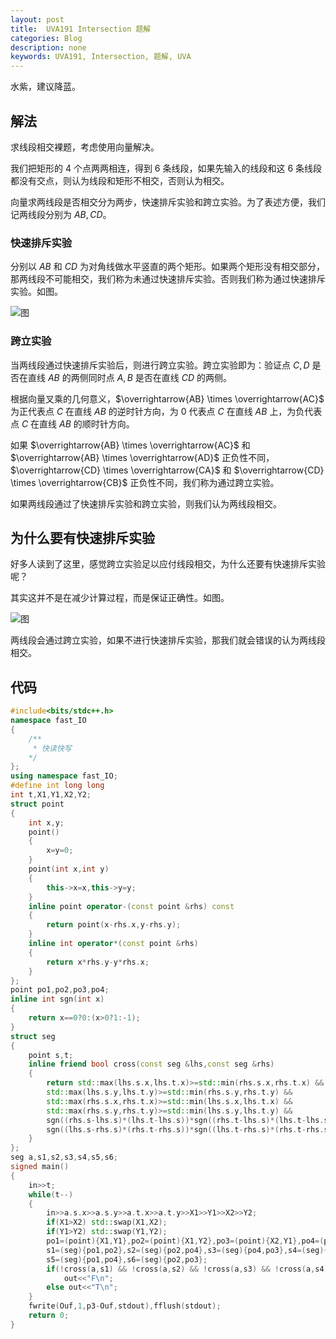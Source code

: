 ```yaml
---
layout: post
title:  UVA191 Intersection 题解
categories: Blog
description: none
keywords: UVA191, Intersection, 题解, UVA
---
```


水紫，建议降蓝。

## 解法

求线段相交裸题，考虑使用向量解决。

我们把矩形的 $4$ 个点两两相连，得到 $6$ 条线段，如果先输入的线段和这 $6$ 条线段都没有交点，则认为线段和矩形不相交，否则认为相交。

向量求两线段是否相交分为两步，快速排斥实验和跨立实验。为了表述方便，我们记两线段分别为 $AB,CD$。

### 快速排斥实验

分别以 $AB$ 和 $CD$ 为对角线做水平竖直的两个矩形。如果两个矩形没有相交部分，那两线段不可能相交，我们称为未通过快速排斥实验。否则我们称为通过快速排斥实验。如图。

![图](https://cdn.luogu.com.cn/upload/image_hosting/zhxud7ha.png)

### 跨立实验

当两线段通过快速排斥实验后，则进行跨立实验。跨立实验即为：验证点 $C,D$ 是否在直线 $AB$ 的两侧同时点 $A,B$ 是否在直线 $CD$ 的两侧。

根据向量叉乘的几何意义，$\overrightarrow{AB} \times \overrightarrow{AC}$ 为正代表点 $C$ 在直线 $AB$ 的逆时针方向，为 $0$ 代表点 $C$ 在直线 $AB$ 上，为负代表点 $C$ 在直线 $AB$ 的顺时针方向。

如果 $\overrightarrow{AB} \times \overrightarrow{AC}$ 和 $\overrightarrow{AB} \times \overrightarrow{AD}$ 正负性不同，$\overrightarrow{CD} \times \overrightarrow{CA}$ 和 $\overrightarrow{CD} \times \overrightarrow{CB}$ 正负性不同，我们称为通过跨立实验。

如果两线段通过了快速排斥实验和跨立实验，则我们认为两线段相交。

## 为什么要有快速排斥实验

好多人读到了这里，感觉跨立实验足以应付线段相交，为什么还要有快速排斥实验呢？

其实这并不是在减少计算过程，而是保证正确性。如图。

![图](https://cdn.luogu.com.cn/upload/image_hosting/deckgmqs.png)

两线段会通过跨立实验，如果不进行快速排斥实验，那我们就会错误的认为两线段相交。

## 代码

```cpp
#include<bits/stdc++.h>
namespace fast_IO
{
    /**
     * 快读快写
    */
};
using namespace fast_IO;
#define int long long
int t,X1,Y1,X2,Y2;
struct point
{
    int x,y;
    point()
    {
        x=y=0;
    }
    point(int x,int y)
    {
        this->x=x,this->y=y;
    }
    inline point operator-(const point &rhs) const
    {
        return point(x-rhs.x,y-rhs.y);
    }
    inline int operator*(const point &rhs)
    {
        return x*rhs.y-y*rhs.x;
    }
};
point po1,po2,po3,po4;
inline int sgn(int x)
{
    return x==0?0:(x>0?1:-1);
}
struct seg
{
    point s,t;
    inline friend bool cross(const seg &lhs,const seg &rhs)
    {
        return std::max(lhs.s.x,lhs.t.x)>=std::min(rhs.s.x,rhs.t.x) && 
        std::max(lhs.s.y,lhs.t.y)>=std::min(rhs.s.y,rhs.t.y) && 
        std::max(rhs.s.x,rhs.t.x)>=std::min(lhs.s.x,lhs.t.x) && 
        std::max(rhs.s.y,rhs.t.y)>=std::min(lhs.s.y,lhs.t.y) && 
        sgn((rhs.s-lhs.s)*(lhs.t-lhs.s))*sgn((rhs.t-lhs.s)*(lhs.t-lhs.s))<=0 && 
        sgn((lhs.s-rhs.s)*(rhs.t-rhs.s))*sgn((lhs.t-rhs.s)*(rhs.t-rhs.s))<=0;
    }
};
seg a,s1,s2,s3,s4,s5,s6;
signed main()
{
    in>>t;
    while(t--)
    {
        in>>a.s.x>>a.s.y>>a.t.x>>a.t.y>>X1>>Y1>>X2>>Y2;
        if(X1>X2) std::swap(X1,X2);
        if(Y1>Y2) std::swap(Y1,Y2);
        po1=(point){X1,Y1},po2=(point){X1,Y2},po3=(point){X2,Y1},po4=(point){X2,Y2};
        s1=(seg){po1,po2},s2=(seg){po2,po4},s3=(seg){po4,po3},s4=(seg){po3,po1};
        s5=(seg){po1,po4},s6=(seg){po2,po3};
        if(!cross(a,s1) && !cross(a,s2) && !cross(a,s3) && !cross(a,s4) && !cross(a,s5) && !cross(a,s6))
            out<<"F\n";
        else out<<"T\n";
    }
    fwrite(Ouf,1,p3-Ouf,stdout),fflush(stdout);
    return 0;
}
```
